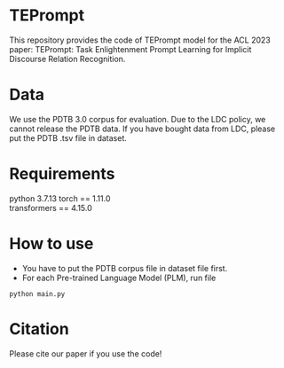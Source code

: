 # TEPrompt
This repository provides the code of TEPrompt model for the ACL 2023 paper: TEPrompt: Task Enlightenment Prompt Learning for Implicit Discourse Relation Recognition.

# Data
We use the PDTB 3.0 corpus for evaluation. Due to the LDC policy, we cannot release the PDTB data. If you have bought data from LDC, please put the PDTB .tsv file in dataset.

# Requirements
python 3.7.13 
torch == 1.11.0  
transformers == 4.15.0

# How to use
- You have to put the PDTB corpus file in dataset file first.
- For each Pre-trained Language Model (PLM), run file
```
python main.py
```

# Citation
Please cite our paper if you use the code!

